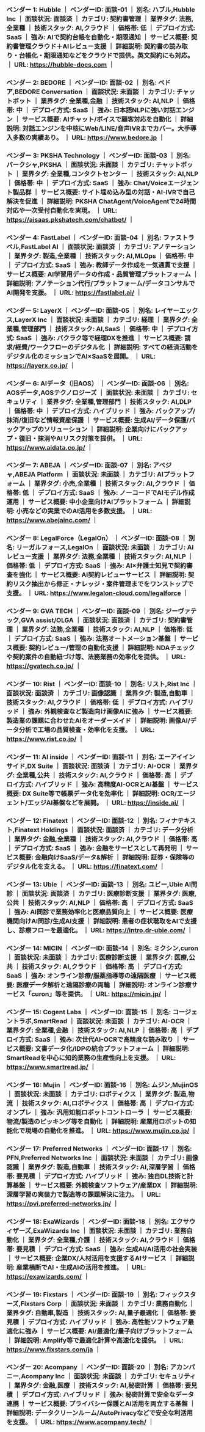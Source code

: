 ### ベンダー 1: Hubble ｜ ベンダーID: 面談-01 ｜ 別名: ハブル,Hubble Inc ｜ 面談状況: 面談済 ｜ カテゴリ: 契約書管理 ｜ 業界タグ: 法務,全業種 ｜ 技術スタック: AI,クラウド ｜ 価格帯: 低 ｜ デプロイ方式: SaaS ｜ 強み: AIで契約台帳を自動化・期限通知 ｜ サービス概要: 契約書管理クラウド＋AIレビュー支援 ｜ 詳細説明: 契約書の読み取り・台帳化・期限通知などをクラウドで提供。英文契約にも対応。 ｜ URL: https://hubble-docs.com ｜

### ベンダー 2: BEDORE ｜ ベンダーID: 面談-02 ｜ 別名: ベドア,BEDORE Conversation ｜ 面談状況: 未面談 ｜ カテゴリ: チャットボット ｜ 業界タグ: 全業種,金融 ｜ 技術スタック: AI,NLP ｜ 価格帯: 中 ｜ デプロイ方式: SaaS ｜ 強み: 日本語NLPに強い対話エンジン ｜ サービス概要: AIチャット/ボイスで顧客対応を自動化 ｜ 詳細説明: 対話エンジンを中核にWeb/LINE/音声IVRまでカバー。大手導入多数の実績あり。 ｜ URL: https://www.bedore.jp ｜

### ベンダー 3: PKSHA Technology ｜ ベンダーID: 面談-03 ｜ 別名: パークシャ,PKSHA ｜ 面談状況: 未面談 ｜ カテゴリ: チャットボット ｜ 業界タグ: 全業種,コンタクトセンター ｜ 技術スタック: AI,NLP ｜ 価格帯: 中 ｜ デプロイ方式: SaaS ｜ 強み: Chat/Voiceエージェント製品群 ｜ サービス概要: サイト埋め込み型の対話・AI-IVRで自己解決を促進 ｜ 詳細説明: PKSHA ChatAgent/VoiceAgentで24時間対応や一次受付自動化を実現。 ｜ URL: https://aisaas.pkshatech.com/chatbot/ ｜

### ベンダー 4: FastLabel ｜ ベンダーID: 面談-04 ｜ 別名: ファストラベル,FastLabel AI ｜ 面談状況: 面談済 ｜ カテゴリ: アノテーション ｜ 業界タグ: 製造,全業種 ｜ 技術スタック: AI,MLOps ｜ 価格帯: 中 ｜ デプロイ方式: SaaS ｜ 強み: 教師データ作成を一気通貫で支援 ｜ サービス概要: AI学習用データの作成・品質管理プラットフォーム ｜ 詳細説明: アノテーション代行/プラットフォーム/データコンサルでAI開発を支援。 ｜ URL: https://fastlabel.ai/ ｜

### ベンダー 5: LayerX ｜ ベンダーID: 面談-05 ｜ 別名: レイヤーエックス,LayerX Inc ｜ 面談状況: 未面談 ｜ カテゴリ: 経理 ｜ 業界タグ: 全業種,管理部門 ｜ 技術スタック: AI,SaaS ｜ 価格帯: 中 ｜ デプロイ方式: SaaS ｜ 強み: バクラク等で経理DXを推進 ｜ サービス概要: 請求/経費/ワークフローのデジタル化 ｜ 詳細説明: すべての経済活動をデジタル化のミッションでAI×SaaSを展開。 ｜ URL: https://layerx.co.jp/ ｜

### ベンダー 6: AIデータ（旧AOS） ｜ ベンダーID: 面談-06 ｜ 別名: AOSデータ,AOSテクノロジーズ ｜ 面談状況: 未面談 ｜ カテゴリ: セキュリティ ｜ 業界タグ: 全業種,管理部門 ｜ 技術スタック: AI,DLP ｜ 価格帯: 中 ｜ デプロイ方式: ハイブリッド ｜ 強み: バックアップ/抹消/復旧など情報資産保護 ｜ サービス概要: 生成AI/データ保護/バックアップのソリューション ｜ 詳細説明: 企業向けにバックアップ・復旧・抹消やAIリスク対策を提供。 ｜ URL: https://www.aidata.co.jp/ ｜

### ベンダー 7: ABEJA ｜ ベンダーID: 面談-07 ｜ 別名: アベジャ,ABEJA Platform ｜ 面談状況: 未面談 ｜ カテゴリ: AIプラットフォーム ｜ 業界タグ: 小売,全業種 ｜ 技術スタック: AI,クラウド ｜ 価格帯: 低 ｜ デプロイ方式: SaaS ｜ 強み: ノーコードでAIモデル作成運用 ｜ サービス概要: 中小企業向けAIプラットフォーム ｜ 詳細説明: 小売などの実業でのAI活用を多数支援。 ｜ URL: https://www.abejainc.com/ ｜

### ベンダー 8: LegalForce（LegalOn） ｜ ベンダーID: 面談-08 ｜ 別名: リーガルフォース,LegalOn ｜ 面談状況: 未面談 ｜ カテゴリ: AIレビュー支援 ｜ 業界タグ: 法務,全業種 ｜ 技術スタック: AI,NLP ｜ 価格帯: 低 ｜ デプロイ方式: SaaS ｜ 強み: AI×弁護士知見で契約審査を強化 ｜ サービス概要: AI契約レビューサービス ｜ 詳細説明: 契約リスク抽出から修正・ナレッジ・案件管理までをワンストップで支援。 ｜ URL: https://www.legalon-cloud.com/legalforce ｜

### ベンダー 9: GVA TECH ｜ ベンダーID: 面談-09 ｜ 別名: ジーヴァテック,GVA assist/OLGA ｜ 面談状況: 面談済 ｜ カテゴリ: 契約書管理 ｜ 業界タグ: 法務,全業種 ｜ 技術スタック: AI,NLP ｜ 価格帯: 低 ｜ デプロイ方式: SaaS ｜ 強み: 法務オートメーション基盤 ｜ サービス概要: 契約レビュー/管理の自動化支援 ｜ 詳細説明: NDAチェックや契約案件の自動紐づけ等、法務業務の効率化を提供。 ｜ URL: https://gvatech.co.jp/ ｜

### ベンダー 10: Rist ｜ ベンダーID: 面談-10 ｜ 別名: リスト,Rist Inc ｜ 面談状況: 面談済 ｜ カテゴリ: 画像認識 ｜ 業界タグ: 製造,自動車 ｜ 技術スタック: AI,クラウド ｜ 価格帯: 低 ｜ デプロイ方式: ハイブリッド ｜ 強み: 外観検査など製造向け画像AIに強み ｜ サービス概要: 製造業の課題に合わせたAIをオーダーメイド ｜ 詳細説明: 画像AI/データ分析で工場の品質検査・効率化を支援。 ｜ URL: https://www.rist.co.jp/ ｜  

### ベンダー 11: AI inside ｜ ベンダーID: 面談-11 ｜ 別名: エーアイインサイド,DX Suite ｜ 面談状況: 面談済 ｜ カテゴリ: AI-OCR ｜ 業界タグ: 全業種,公共 ｜ 技術スタック: AI,クラウド ｜ 価格帯: 高 ｜ デプロイ方式: ハイブリッド ｜ 強み: 高精度AI-OCRとAI基盤 ｜ サービス概要: DX Suite等で帳票データ化を効率化 ｜ 詳細説明: OCR/エージェント/エッジAI基盤などを展開。 ｜ URL: https://inside.ai/ ｜

### ベンダー 12: Finatext ｜ ベンダーID: 面談-12 ｜ 別名: フィナテキスト,Finatext Holdings ｜ 面談状況: 面談済 ｜ カテゴリ: データ分析 ｜ 業界タグ: 金融,全業種 ｜ 技術スタック: AI,クラウド ｜ 価格帯: 高 ｜ デプロイ方式: SaaS ｜ 強み: 金融をサービスとして再発明 ｜ サービス概要: 金融向けSaaS/データ&解析 ｜ 詳細説明: 証券・保険等のデジタル化を支える。 ｜ URL: https://finatext.com/ ｜

### ベンダー 13: Ubie ｜ ベンダーID: 面談-13 ｜ 別名: ユビー,Ubie AI問診 ｜ 面談状況: 面談済 ｜ カテゴリ: 医療診断支援 ｜ 業界タグ: 医療,公共 ｜ 技術スタック: AI,NLP ｜ 価格帯: 高 ｜ デプロイ方式: SaaS ｜ 強み: AI問診で業務効率化と医療品質向上 ｜ サービス概要: 医療機関向けAI問診/生成AI支援 ｜ 詳細説明: 患者の症状聴取をAIで支援し、診療フローを最適化。 ｜ URL: https://intro.dr-ubie.com/ ｜

### ベンダー 14: MICIN ｜ ベンダーID: 面談-14 ｜ 別名: ミクシン,curon ｜ 面談状況: 未面談 ｜ カテゴリ: 医療診断支援 ｜ 業界タグ: 医療,公共 ｜ 技術スタック: AI,クラウド ｜ 価格帯: 高 ｜ デプロイ方式: SaaS ｜ 強み: オンライン診療/服薬指導等の遠隔医療 ｜ サービス概要: 医療データ解析と遠隔診療の両輪 ｜ 詳細説明: オンライン診療サービス「curon」等を提供。 ｜ URL: https://micin.jp/ ｜

### ベンダー 15: Cogent Labs ｜ ベンダーID: 面談-15 ｜ 別名: コージェントラボ,SmartRead ｜ 面談状況: 未面談 ｜ カテゴリ: AI-OCR ｜ 業界タグ: 全業種,金融 ｜ 技術スタック: AI,NLP ｜ 価格帯: 高 ｜ デプロイ方式: SaaS ｜ 強み: 次世代AI-OCRで高精度な読み取り ｜ サービス概要: 文書データ化/IDPの統合プラットフォーム ｜ 詳細説明: SmartReadを中心に知的業務の生産性向上を支援。 ｜ URL: https://www.smartread.jp/ ｜

### ベンダー 16: Mujin ｜ ベンダーID: 面談-16 ｜ 別名: ムジン,MujinOS ｜ 面談状況: 未面談 ｜ カテゴリ: ロボティクス ｜ 業界タグ: 製造,物流 ｜ 技術スタック: AI,ロボティクス ｜ 価格帯: 高 ｜ デプロイ方式: オンプレ ｜ 強み: 汎用知能ロボットコントローラ ｜ サービス概要: 物流/製造のピッキング等を自動化 ｜ 詳細説明: 産業用ロボットの知能化で現場の自動化を推進。 ｜ URL: https://www.mujin.co.jp/ ｜

### ベンダー 17: Preferred Networks ｜ ベンダーID: 面談-17 ｜ 別名: PFN,Preferred Networks Inc ｜ 面談状況: 未面談 ｜ カテゴリ: 画像認識 ｜ 業界タグ: 製造,自動車 ｜ 技術スタック: AI,深層学習 ｜ 価格帯: 要見積 ｜ デプロイ方式: ハイブリッド ｜ 強み: 独自DL技術と計算基盤 ｜ サービス概要: 外観検査ソフトウェア/産業DX ｜ 詳細説明: 深層学習の実装力で製造等の課題解決に注力。 ｜ URL: https://pvi.preferred-networks.jp/ ｜

### ベンダー 18: ExaWizards ｜ ベンダーID: 面談-18 ｜ 別名: エクサウィザーズ,ExaWizards Inc ｜ 面談状況: 未面談 ｜ カテゴリ: 業務自動化 ｜ 業界タグ: 全業種,介護 ｜ 技術スタック: AI,クラウド ｜ 価格帯: 要見積 ｜ デプロイ方式: SaaS ｜ 強み: 生成AI/AI活用の社会実装 ｜ サービス概要: 企業DX/人材活用を支援するAIサービス ｜ 詳細説明: 産業横断でAI・生成AIの活用を推進。 ｜ URL: https://exawizards.com/ ｜

### ベンダー 19: Fixstars ｜ ベンダーID: 面談-19 ｜ 別名: フィックスターズ,Fixstars Corp ｜ 面談状況: 未面談 ｜ カテゴリ: 業務自動化 ｜ 業界タグ: 自動車,製造 ｜ 技術スタック: AI,量子最適化 ｜ 価格帯: 要見積 ｜ デプロイ方式: ハイブリッド ｜ 強み: 高性能ソフトウェア最適化に強み ｜ サービス概要: AI/最適化/量子向けプラットフォーム ｜ 詳細説明: Amplify等で最適化計算や高速化を提供。 ｜ URL: https://www.fixstars.com/ja ｜

### ベンダー 20: Acompany ｜ ベンダーID: 面談-20 ｜ 別名: アカンパニー,Acompany Inc ｜ 面談状況: 未面談 ｜ カテゴリ: セキュリティ ｜ 業界タグ: 金融,医療 ｜ 技術スタック: AI,秘密計算 ｜ 価格帯: 要見積 ｜ デプロイ方式: ハイブリッド ｜ 強み: 秘密計算で安全なデータ連携 ｜ サービス概要: プライバシー保護とAI活用を両立する基盤 ｜ 詳細説明: データクリーンルーム/AutoPrivacyなどで安全な利活用を支援。 ｜ URL: https://www.acompany.tech/ ｜







